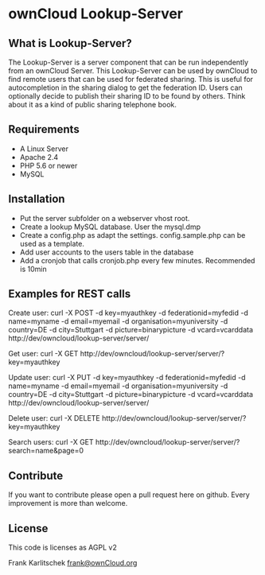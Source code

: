# ownCloud Lookup-Server

## What is Lookup-Server?
The Lookup-Server is a server component that can be run independently from an ownCloud Server. This Lookup-Server can be used by ownCloud to find remote users that can be used for federated sharing. This is useful for autocompletion in the sharing dialog to get the federation ID.  Users can optionally decide to publish their sharing ID to be found by others. Think about it as a kind of public sharing telephone book.


## Requirements
* A Linux Server
* Apache 2.4
* PHP 5.6 or newer
* MySQL


## Installation
* Put the server subfolder on a webserver vhost root.
* Create a lookup MySQL database. User the mysql.dmp
* Create a config.php as adapt the settings. config.sample.php can be used as a template.
* Add user accounts to the users table in the database
* Add a cronjob that calls cronjob.php every few minutes. Recommended is 10min


## Examples for REST calls
Create user:
curl -X POST -d key=myauthkey -d federationid=myfedid -d name=myname -d email=myemail -d organisation=myuniversity -d country=DE -d city=Stuttgart -d picture=binarypicture -d vcard=vcarddata http://dev/owncloud/lookup-server/server/

Get user:
curl -X GET http://dev/owncloud/lookup-server/server/?key=myauthkey

Update user:
curl -X PUT -d key=myauthkey -d federationid=myfedid -d name=myname -d email=myemail -d organisation=myuniversity -d country=DE -d city=Stuttgart -d picture=binarypicture -d vcard=vcarddata http://dev/owncloud/lookup-server/server/

Delete user:
curl -X DELETE http://dev/owncloud/lookup-server/server/?key=myauthkey

Search users:
curl -X GET http://dev/owncloud/lookup-server/server/?search=name\&page=0



## Contribute
If you want to contribute please open a pull request here on github. Every improvement is more than welcome.


## License
This code is licenses as AGPL v2


Frank Karlitschek
frank@ownCloud.org
